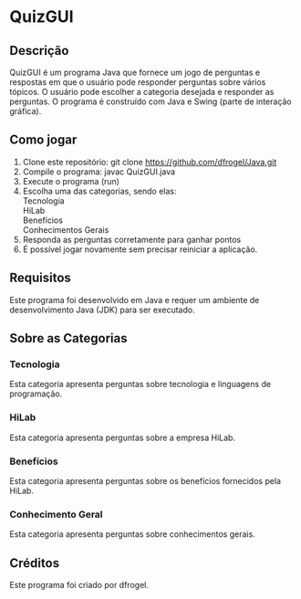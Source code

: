 # QuizGUI

## Descrição
QuizGUI é um programa Java que fornece um jogo de perguntas e respostas em que o usuário pode responder perguntas sobre vários tópicos. O usuário pode escolher a categoria desejada e responder as perguntas. O programa é construído com Java e Swing (parte de interação gráfica).

## Como jogar
1. Clone este repositório: git clone https://github.com/dfrogel/Java.git
2. Compile o programa: javac QuizGUI.java
3. Execute o programa (run)
4. Escolha uma das categorias, sendo elas:
<br>Tecnologia
<br>HiLab
<br>Benefícios
<br>Conhecimentos Gerais
5. Responda as perguntas corretamente para ganhar pontos
6. É possível jogar novamente sem precisar reiniciar a aplicação. 

## Requisitos
Este programa foi desenvolvido em Java e requer um ambiente de desenvolvimento Java (JDK) para ser executado.

## Sobre as Categorias

### Tecnologia
Esta categoria apresenta perguntas sobre tecnologia e linguagens de programação.

### HiLab
Esta categoria apresenta perguntas sobre a empresa HiLab.

### Benefícios 
Esta categoria apresenta perguntas sobre os benefícios fornecidos pela HiLab.

### Conhecimento Geral
Esta categoria apresenta perguntas sobre conhecimentos gerais.

## Créditos
Este programa foi criado por dfrogel.







